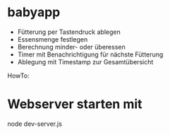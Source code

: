# babyapp

* Fütterung per Tastendruck ablegen
* Essensmenge festlegen
* Berechnung minder- oder überessen
* Timer mit Benachrichtigung für nächste Fütterung
* Ablegung mit Timestamp zur Gesamtübersicht




HowTo:

# Webserver starten mit
node dev-server.js

